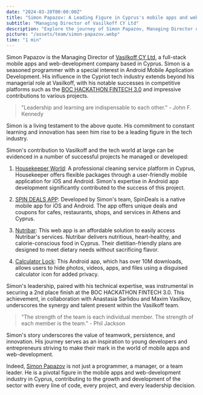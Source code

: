 ```yaml
---
date: "2024-03-20T00:00:00Z"
title: "Simon Papazov: A Leading Figure in Cyprus's mobile apps and web-development Industry"
subtitle: "Managing Director of Vasilkoff CY Ltd"
description: "Explore the journey of Simon Papazov, Managing Director of Vasilkoff CY Ltd. Discover his influence in the Cypriot tech industry and successful projects."
picture: "/assets/team/simon-papazov.webp"
time: "1 min"
---
```

Simon Papazov is the Managing Director of [Vasilkoff CY Ltd](https://vasilkoff.com), a full-stack mobile apps and web-development company based in Cyprus. Simon is a seasoned programmer with a special interest in Android Mobile Application Development. His influence in the Cypriot tech industry extends beyond his managerial role at Vasilkoff, with his notable successes in competitive platforms such as the [BOC HACKATHON FINTECH 3.0](/blog/boc-hackathon-fintech-3-0) and impressive contributions to various projects.

> "Leadership and learning are indispensable to each other." - John F. Kennedy

Simon is a living testament to the above quote. His commitment to constant learning and innovation has seen him rise to be a leading figure in the tech industry. 

Simon's contribution to Vasilkoff and the tech world at large can be evidenced in a number of successful projects he managed or developed:

1. [Housekeeper World](/portfolio/housekeeperworld): A professional cleaning service platform in Cyprus, Housekeeper offers flexible packages through a user-friendly mobile application for iOS and Android. Simon's expertise in Android app development significantly contributed to the success of this project. 

2. [SPIN DEALS APP](/portfolio/spin-deals): Developed by Simon's team, SpinDeals is a native mobile app for iOS and Android. The app offers unique deals and coupons for cafes, restaurants, shops, and services in Athens and Cyprus. 

3. [Nutribar](/portfolio/nutribar): This web app is an affordable solution to easily access Nutribar's services. Nutribar delivers nutritious, heart-healthy, and calorie-conscious food in Cyprus. Their dietitian-friendly plans are designed to meet dietary needs without sacrificing flavor. 

4. [Calculator Lock](/portfolio/calculator-lock): This Android app, which has over 10M downloads, allows users to hide photos, videos, apps, and files using a disguised calculator icon for added privacy.

Simon's leadership, paired with his technical expertise, was instrumental in securing a 2nd place finish at the BOC HACKATHON FINTECH 3.0. This achievement, in collaboration with Anastasia Sarlidou and Maxim Vasilkov, underscores the synergy and talent present within the Vasilkoff team.

> "The strength of the team is each individual member. The strength of each member is the team." - Phil Jackson

Simon's story underscores the value of teamwork, persistence, and innovation. His journey serves as an inspiration to young developers and entrepreneurs striving to make their mark in the world of mobile apps and web-development. 

Indeed, [Simon Papazov](/team/simon-papazov) is not just a programmer, a manager, or a team leader. He is a pivotal figure in the mobile apps and web-development industry in Cyprus, contributing to the growth and development of the sector with every line of code, every project, and every leadership decision.